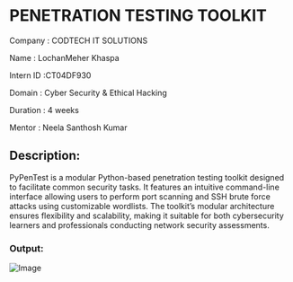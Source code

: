 # PENETRATION TESTING TOOLKIT
Company : CODTECH IT SOLUTIONS

Name : LochanMeher Khaspa

Intern ID :CT04DF930

Domain : Cyber Security & Ethical Hacking

Duration : 4 weeks

Mentor :  Neela Santhosh Kumar

## Description:
PyPenTest is a modular Python-based penetration testing toolkit designed to facilitate common security tasks. 
It features an intuitive command-line interface allowing users to perform port scanning and SSH brute force attacks using customizable wordlists. 
The toolkit’s modular architecture ensures flexibility and scalability, making it suitable for both cybersecurity learners and professionals conducting network security assessments.

### Output:
![Image](https://github.com/user-attachments/assets/ad70d240-3d54-4696-a9d3-8c383a0e1ecc)

